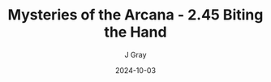 ---
title: 'Mysteries of the Arcana - 2.45 Biting the Hand'
alt: 'Mysteries of the Arcana'
date: '2024-10-03'
author: 'J Gray'
artist: 'Keira'
---